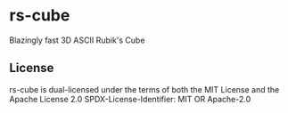 # rs-cube

Blazingly fast 3D ASCII Rubik's Cube

## License

rs-cube is dual-licensed under the terms of both the MIT License and the Apache License 2.0
SPDX-License-Identifier: MIT OR Apache-2.0
